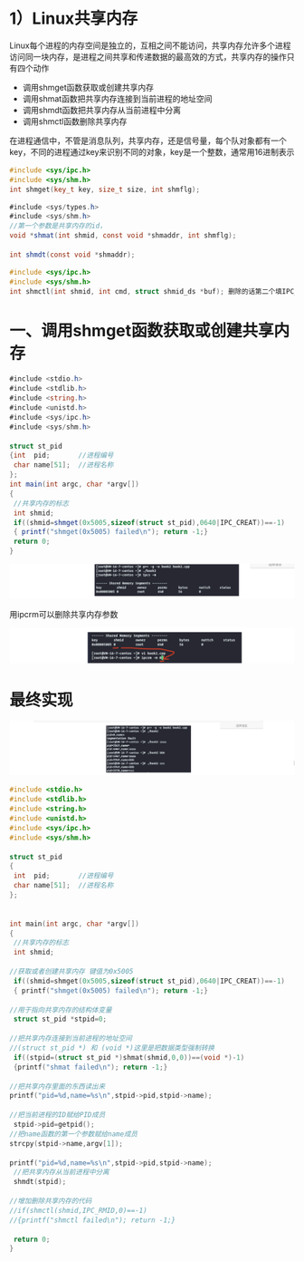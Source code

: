 # 1）Linux共享内存

Linux每个进程的内存空间是独立的，互相之间不能访问，共享内存允许多个进程访问同一块内存，是进程之间共享和传递数据的最高效的方式，共享内存的操作只有四个动作

- 调用shmget函数获取或创建共享内存
- 调用shmat函数把共享内存连接到当前进程的地址空间
- 调用shmdt函数把共享内存从当前进程中分离
- 调用shmctl函数删除共享内存



在进程通信中，不管是消息队列，共享内存，还是信号量，每个队对象都有一个key，不同的进程通过key来识别不同的对象，key是一个整数，通常用16进制表示

```c++
#include <sys/ipc.h>
#include <sys/shm.h>
int shmget(key_t key, size_t size, int shmflg);    
```



```c#
#include <sys/types.h>
#include <sys/shm.h>
//第一个参数是共享内存的id，
void *shmat(int shmid, const void *shmaddr, int shmflg);

int shmdt(const void *shmaddr);
```

```c++
#include <sys/ipc.h>
#include <sys/shm.h>
int shmctl(int shmid, int cmd, struct shmid_ds *buf); 删除的话第二个填IPC_RMID
```



一、调用shmget函数获取或创建共享内存
===

```c#
#include <stdio.h>
#include <stdlib.h>
#include <string.h>
#include <unistd.h>
#include <sys/ipc.h>
#include <sys/shm.h>

struct st_pid
{int  pid;       //进程编号
 char name[51];  //进程名称
};
int main(int argc, char *argv[])
{
 //共享内存的标志
 int shmid;
 if((shmid=shmget(0x5005,sizeof(struct st_pid),0640|IPC_CREAT))==-1)
 { printf("shmget(0x5005) failed\n"); return -1;}
 return 0;
}
```

![image-20230418205315253](images/image-20230418205315253.png)

用ipcrm可以删除共享内存参数

![image-20230418205342215](images/image-20230418205342215.png)

最终实现
===

![image-20230418212919143](images/image-20230418212919143.png)

```c++
#include <stdio.h>
#include <stdlib.h>
#include <string.h>
#include <unistd.h>
#include <sys/ipc.h>
#include <sys/shm.h>

struct st_pid
{
 int  pid;       //进程编号
 char name[51];  //进程名称
};


int main(int argc, char *argv[])
{
 //共享内存的标志
 int shmid;

//获取或者创建共享内存 键值为0x5005
 if((shmid=shmget(0x5005,sizeof(struct st_pid),0640|IPC_CREAT))==-1)
 { printf("shmget(0x5005) failed\n"); return -1;}

//用于指向共享内存的结构体变量
 struct st_pid *stpid=0;

//把共享内存连接到当前进程的地址空间
//(struct st_pid *) 和 (void *)这里是把数据类型强制转换 
 if((stpid=(struct st_pid *)shmat(shmid,0,0))==(void *)-1)
 {printf("shmat failed\n"); return -1;}

//把共享内存里面的东西读出来
printf("pid=%d,name=%s\n",stpid->pid,stpid->name);

//把当前进程的ID赋给PID成员
 stpid->pid=getpid();
//把name函数的第一个参数赋给name成员
strcpy(stpid->name,argv[1]);

printf("pid=%d,name=%s\n",stpid->pid,stpid->name);
 //把共享内存从当前进程中分离
 shmdt(stpid);

//增加删除共享内存的代码
//if(shmctl(shmid,IPC_RMID,0)==-1)
//{printf("shmctl failed\n"); return -1;}

 return 0;
}
```

